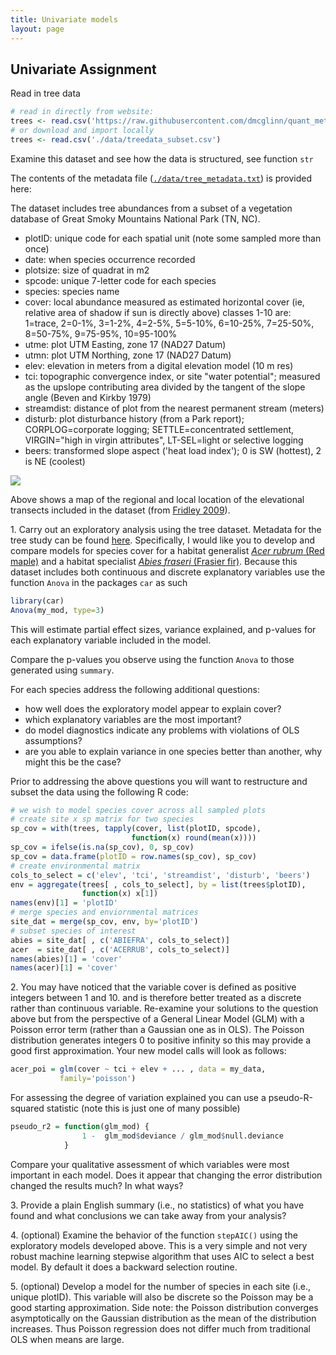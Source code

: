 ```yaml
---
title: Univariate models
layout: page
---
```


## Univariate Assignment

Read in tree data

```r
# read in directly from website: 
trees <- read.csv('https://raw.githubusercontent.com/dmcglinn/quant_methods/gh-pages/data/treedata_subset.csv')
# or download and import locally
trees <- read.csv('./data/treedata_subset.csv')
```

Examine this dataset and see how the data is structured, see function `str` 

The contents of the metadata file ([`./data/tree_metadata.txt`](https://raw.githubusercontent.com/dmcglinn/quant_methods/gh-pages/data/tree_metadata.txt)) is provided here:


The dataset includes tree abundances from a subset of a vegetation database of Great Smoky Mountains National Park (TN, NC).

* plotID: unique code for each spatial unit (note some sampled more than once)
* date: when species occurrence recorded
* plotsize: size of quadrat in m2
* spcode: unique 7-letter code for each species
* species: species name
* cover: local abundance measured as estimated horizontal cover (ie, relative area of shadow if sun is directly above) classes 1-10 are: 1=trace, 2=0-1%, 3=1-2%, 4=2-5%, 5=5-10%, 6=10-25%, 7=25-50%, 8=50-75%, 9=75-95%, 10=95-100%
* utme: plot UTM Easting, zone 17 (NAD27 Datum)
* utmn: plot UTM Northing, zone 17 (NAD27 Datum)
* elev: elevation in meters from a digital elevation model (10 m res)
* tci: topographic convergence index, or site "water potential"; measured as the upslope contributing area divided by the tangent of the slope angle (Beven and Kirkby 1979)
* streamdist: distance of plot from the nearest permanent stream (meters)
* disturb: plot disturbance history (from a Park report); CORPLOG=corporate logging; SETTLE=concentrated settlement, VIRGIN="high in virgin attributes", LT-SEL=light or selective logging
* beers: transformed slope aspect ('heat load index'); 0 is SW (hottest), 2 is NE (coolest)

![](../smokies_transects.png) 

Above shows a map of the regional and local location of the elevational transects included in the dataset (from [Fridley 2009](http://plantecology.syr.edu/fridley/Fridley2009_jamc.pdf)).


1\. Carry out an exploratory analysis using the tree dataset. Metadata for the
tree study can be found [here](../data/tree_metadata.txt). Specifically, I would
like you to develop and compare models for species cover for a habitat
generalist [*Acer rubrum* (Red
maple)](http://www.durhamtownship.com/blog-archives/pix/November1407.jpg) and a
habitat specialist [*Abies fraseri* (Frasier
fir)](https://upload.wikimedia.org/wikipedia/commons/d/d0/Abies_fraseri_Mitchell.jpg).
Because this dataset includes both continuous and discrete explanatory variables
use the function `Anova` in the packages `car` as such

```r
library(car)
Anova(my_mod, type=3)
```

This will estimate partial effect sizes, variance explained, and p-values for 
each explanatory variable included in the model. 

Compare the p-values you observe using the function `Anova` to those generated
using `summary`. 

For each species address the following additional questions:

* how well does the exploratory model appear to explain cover?
* which explanatory variables are the most important?
* do model diagnostics indicate any problems with violations of OLS assumptions?
* are you able to explain variance in one species better than another, 
  why might this be the case?

Prior to addressing the above questions you will want to restructure and 
subset the data using the following R code: 

```r  
# we wish to model species cover across all sampled plots
# create site x sp matrix for two species 
sp_cov = with(trees, tapply(cover, list(plotID, spcode), 
                           function(x) round(mean(x))))
sp_cov = ifelse(is.na(sp_cov), 0, sp_cov)
sp_cov = data.frame(plotID = row.names(sp_cov), sp_cov)
# create environmental matrix
cols_to_select = c('elev', 'tci', 'streamdist', 'disturb', 'beers')
env = aggregate(trees[ , cols_to_select], by = list(trees$plotID), 
                function(x) x[1])
names(env)[1] = 'plotID'
# merge species and enviornmental matrices
site_dat = merge(sp_cov, env, by='plotID')
# subset species of interest
abies = site_dat[ , c('ABIEFRA', cols_to_select)]
acer  = site_dat[ , c('ACERRUB', cols_to_select)]
names(abies)[1] = 'cover'
names(acer)[1] = 'cover'
```

2\. You may have noticed that the variable cover is defined as positive integers
between 1 and 10. and is therefore better treated as a discrete rather than
continuous variable. Re-examine your solutions to the question above but from
the perspective of a General Linear Model (GLM) with a Poisson error term
(rather than a Gaussian one as in OLS). The Poisson distribution generates
integers 0 to positive infinity so this may provide a good first approximation.
Your new model calls will look as follows:

```r
acer_poi = glm(cover ~ tci + elev + ... , data = my_data, 
           family='poisson')
```

For assessing the degree of variation explained you can use a 
pseudo-R-squared statistic (note this is just one of many possible)

```r
pseudo_r2 = function(glm_mod) {
                1 -  glm_mod$deviance / glm_mod$null.deviance
            }
```

Compare your qualitative assessment of which variables were most important in each model. 
Does it appear that changing the error distribution changed the results much? In what ways? 

3\. Provide a plain English summary (i.e., no statistics) of what you have
found and what conclusions we can take away from your analysis?

4\. (optional) Examine the behavior of the function `stepAIC()` using the 
exploratory models developed above. This is a very simple and not very
robust machine learning stepwise algorithm that uses AIC to select a 
best model. By default it does a backward selection routine. 

5\. (optional) Develop a model for the number of species in each site 
(i.e., unique plotID). This variable will also be discrete so the Poisson
may be a good starting approximation. Side note: the Poisson
distribution converges asymptotically on the Gaussian distribution as the 
mean of the distribution increases. Thus Poisson regression does not differ
much from traditional OLS when means are large. 

